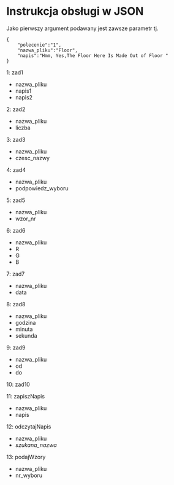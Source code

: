 # Instrukcja obsługi w JSON
Jako pierwszy argument podawany jest zawsze parametr tj.
```
{
    "polecenie":"1",
    "nazwa_pliku":"Floor",
    "napis":"Hmm, Yes,The Floor Here Is Made Out of Floor "
}
```
1: zad1
   * nazwa_pliku
   * napis1
   * napis2
  
2: zad2
   * nazwa_pliku
   * liczba
   
3: zad3
   * nazwa_pliku
   * czesc_nazwy
   
4: zad4
   * nazwa_pliku
   * podpowiedz_wyboru
   
5: zad5
   * nazwa_pliku
   * wzor_nr
   
6: zad6
   * nazwa_pliku
   * R
   * G
   * B
   
7: zad7
   * nazwa_pliku
   * data
   
8: zad8
   * nazwa_pliku
   * godzina
   * minuta
   * sekunda
   
9: zad9
   * nazwa_pliku
   * od
   * do
   
10: zad10


11: zapiszNapis
   * nazwa_pliku
   * napis
   
12: odczytajNapis
   * nazwa_pliku
   * *szukana_nazwa*
   
13: podajWzory
   * nazwa_pliku
   * nr_wyboru
  
